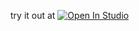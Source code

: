 try it out at <a target="_blank" href="https://lightning.ai/kc119/studios/gemma-based-summarization-of-news-headlines">
  <img src="https://pl-bolts-doc-images.s3.us-east-2.amazonaws.com/app-2/studio-badge.svg" alt="Open In Studio"/>
</a>
